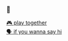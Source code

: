 ### 🦂

[🎮 play together](https://steamcommunity.com/id/schwarzsky/) \
[🗣️ if you wanna say hi](https://discord.gg/UWRQKPX)
